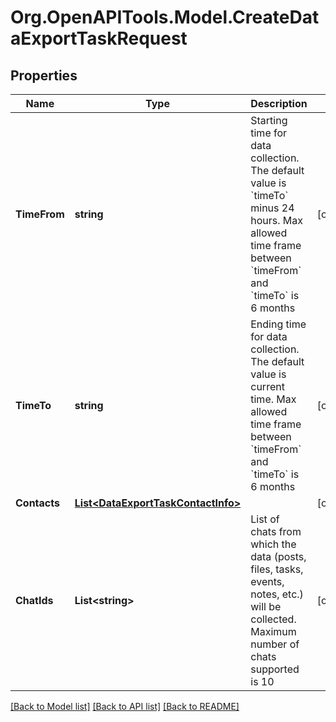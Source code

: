 
# Org.OpenAPITools.Model.CreateDataExportTaskRequest

## Properties

Name | Type | Description | Notes
------------ | ------------- | ------------- | -------------
**TimeFrom** | **string** | Starting time for data collection. The default value is &#x60;timeTo&#x60; minus 24 hours. Max allowed time frame between &#x60;timeFrom&#x60; and &#x60;timeTo&#x60; is 6 months | [optional] 
**TimeTo** | **string** | Ending time for data collection. The default value is current time. Max allowed time frame between &#x60;timeFrom&#x60; and &#x60;timeTo&#x60; is 6 months | [optional] 
**Contacts** | [**List&lt;DataExportTaskContactInfo&gt;**](DataExportTaskContactInfo.md) |  | [optional] 
**ChatIds** | **List&lt;string&gt;** | List of chats from which the data (posts, files, tasks, events, notes, etc.) will be collected. Maximum number of chats supported is 10 | [optional] 

[[Back to Model list]](../README.md#documentation-for-models)
[[Back to API list]](../README.md#documentation-for-api-endpoints)
[[Back to README]](../README.md)

